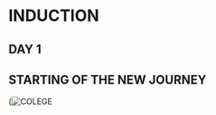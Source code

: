 # INDUCTION
## DAY 1
## STARTING OF THE NEW JOURNEY
(![COLEGE](https://github.com/user-attachments/assets/2c8159a7-c92d-429b-ae07-d5a3a4e9348a)
